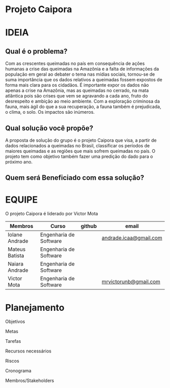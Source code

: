 # Projeto Caipora


# IDEIA

## Qual é o problema?

Com as crescentes queimadas no país em consequência de ações humanas a crise das queimadas na Amazônia e a falta de informações da população em geral ao debater o tema nas mídias sociais, tornou-se de suma importância que os dados relativos a queimadas fossem expostos de forma mais clara para os cidadãos. 
É importante expor os dados não apenas a crise na Amazônia, mas as queimadas no cerrado, na mata atlântica pois são crises que vem se agravando a cada ano, fruto do desrespeito e ambição ao meio ambiente. Com a exploração criminosa da fauna, mais ágil do que a sua recuperação, a fauna também é prejudicada, o clima, o solo. Os impactos são inúmeros.


## Qual solução você propõe?
A proposta de solução do grupo é o projeto Caipora que visa, a partir de dados relacionados a queimadas no Brasil, classificar os períodos de maiores queimadas e as regiões que mais sofrem queimadas no país. O projeto tem como objetivo também fazer uma predição do dado para o próximo ano.


## Quem será Beneficiado com essa solução?


# EQUIPE

O projeto Caipora é liderado por Victor Mota


| Membros        | Curso                  | github | email                  |
|----------------|------------------------|--------|------------------------|
| Iolane Andrade | Engenharia de Software |        | andrade.icaa@gmail.com |
| Mateus Batista | Engenharia de Software |        |                        |
| Naiara Andrade | Engenharia de Software |        |                        |
| Victor Mota    | Engenharia de Software |        | mrvictorunb@gmail.com  |


# Planejamento

Objetivos

Metas

Tarefas

Recursos necessários

Riscos

Cronograma

Membros/Stakeholders

